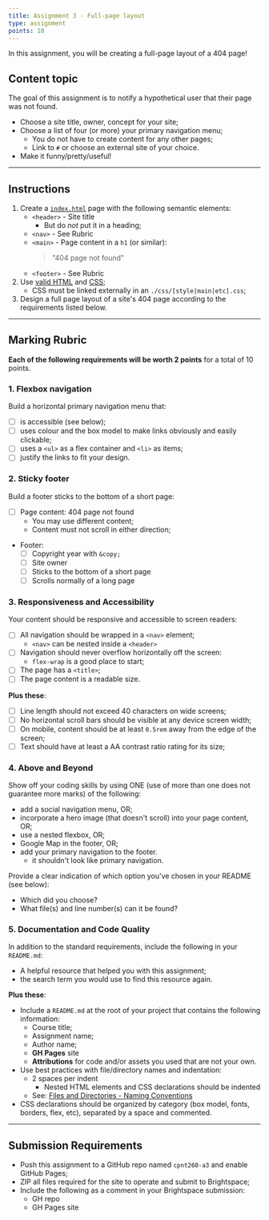 ```yaml
---
title: Assignment 3 - Full-page layout
type: assignment
points: 10
---
```


In this assignment, you will be creating a full-page layout of a 404 page!

## Content topic
The goal of this assignment is to notify a hypothetical user that their page was not found.
- Choose a site title, owner, concept for your site;
- Choose a list of four (or more) your primary navigation menu;
    - You do not have to create content for any other pages;
    - Link to `#` or choose an external site of your choice.
- Make it funny/pretty/useful!

---

## Instructions
1. Create a [`index.html`](https://gist.github.com/acidtone/6871979b4f4b04375edb6312dcdba5b7) page with the following semantic elements:
    - `<header>` - Site title
        - But do _not_ put it in a heading;
    - `<nav>` - See Rubric
    - `<main>` - Page content in a `h1` (or similar):
        > "404 page not found"
    - `<footer>` - See Rubric
2. Use [valid HTML](https://validator.w3.org/) and [CSS](https://jigsaw.w3.org/css-validator/);
    - CSS must be linked externally in an `./css/[style|main|etc].css`;
3. Design a full page layout of a site's 404 page according to the requirements listed below.

---

## Marking Rubric
**Each of the following requirements will be worth 2 points** for a total of 10 points.

### 1. Flexbox navigation
Build a horizontal primary navigation menu that:
- [ ] is accessible (see below);
- [ ] uses colour and the box model to make links obviously and easily clickable;
- [ ] uses a `<ul>` as a flex container and `<li>` as items;
- [ ] justify the links to fit your design.

### 2. Sticky footer
Build a footer sticks to the bottom of a short page:
- [ ] Page content: 404 page not found
    - You may use different content;
    - Content must not scroll in either direction;
- Footer:
    - [ ] Copyright year with `&copy;`
    - [ ] Site owner
    - [ ] Sticks to the bottom of a short page
    - [ ] Scrolls normally of a long page

### 3. Responsiveness and Accessibility
Your content should be responsive and accessible to screen readers:
- [ ] All navigation should be wrapped in a `<nav>` element;
    - `<nav>` can be nested inside a `<header>`
- [ ] Navigation should never overflow horizontally off the screen:
    - `flex-wrap` is a good place to start;
- [ ] The page has a `<title>`;
- [ ] The page content is a readable size.

**Plus these**:
- [ ] Line length should not exceed 40 characters on wide screens;
- [ ] No horizontal scroll bars should be visible at any device screen width;
- [ ] On mobile, content should be at least `0.5rem` away from the edge of the screen;
- [ ] Text should have at least a AA contrast ratio rating for its size;

### 4. Above and Beyond
Show off your coding skills by using ONE (use of more than one does not guarantee more marks) of the following:
- add a social navigation menu, OR;
- incorporate a hero image (that doesn't scroll) into your page content, OR;
- use a nested flexbox, OR;
- Google Map in the footer, OR;
- add your primary navigation to the footer.
    - it shouldn't look like primary navigation.

Provide a clear indication of which option you've chosen in your README (see below):
- Which did you choose?
- What file(s) and line number(s) can it be found?

### 5. Documentation and Code Quality
In addition to the standard requirements, include the following in your `README.md`:
- A helpful resource that helped you with this assignment;
- the search term you would use to find this resource again.

**Plus these**:
- Include a `README.md` at the root of your project that contains the following information:
  - Course title;
  - Assignment name;
  - Author name;
  - **GH Pages** site
  - **Attributions** for code and/or assets you used that are not your own.
- Use best practices with file/directory names and indentation:
  - 2 spaces per indent
    - Nested HTML elements and CSS declarations should be indented
  - See: [Files and Directories - Naming Conventions](https://gist.github.com/acidtone/d77059ec1851eff266339a3df70f6984)
- CSS declarations should be organized by category (box model, fonts, borders, flex, etc), separated by a space and commented.

---

## Submission Requirements
- Push this assignment to a GitHub repo named `cpnt260-a3` and enable GitHub Pages;
- ZIP all files required for the site to operate and submit to Brightspace;
- Include the following as a comment in your Brightspace submission:
  - GH repo
  - GH Pages site
